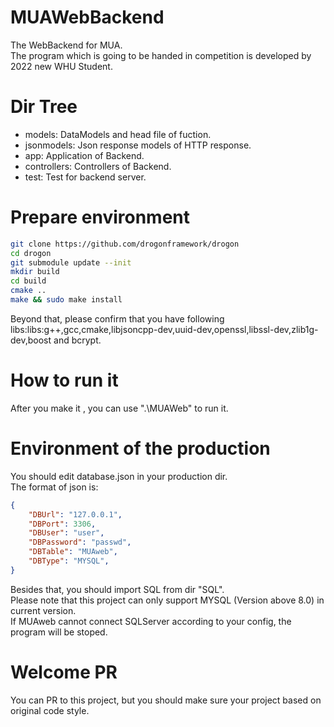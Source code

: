 # MUAWebBackend  
The WebBackend for MUA.  
The program which is going to be handed in competition is developed by 2022 new WHU Student.  
# Dir Tree  
- models: DataModels and head file of fuction.  
- jsonmodels: Json response models of HTTP response.  
- app: Application of Backend.  
- controllers: Controllers of Backend.  
- test: Test for backend server. 
# Prepare environment  
```bash
git clone https://github.com/drogonframework/drogon
cd drogon
git submodule update --init
mkdir build
cd build
cmake ..
make && sudo make install
```  
Beyond that, please confirm that you have following libs:libs:g++,gcc,cmake,libjsoncpp-dev,uuid-dev,openssl,libssl-dev,zlib1g-dev,boost and bcrypt.  
# How to run it  
After you make it , you can use ".\MUAWeb" to run it.
# Environment of the production  
You should edit database.json in your production dir.  
The format of json is:  
```json
{
    "DBUrl": "127.0.0.1",
    "DBPort": 3306,
    "DBUser": "user",
    "DBPassword": "passwd",
    "DBTable": "MUAweb",
    "DBType": "MYSQL",
}
```
Besides that, you should import SQL from dir "SQL".  
Please note that this project can only support MYSQL (Version above 8.0) in current version.  
If MUAweb cannot connect SQLServer according to your config, the program will be stoped.  
# Welcome PR  
You can PR to this project, but you should make sure your project based on original code style.  
